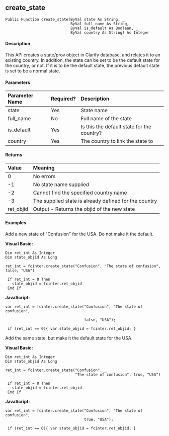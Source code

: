 create_state
------------

```
Public Function create_state(ByVal state As String, _
                             ByVal full_name As String, _
                             ByVal is_default As Boolean, _
                             ByVal country As String) As Integer
```

#### Description

This API creates a state/prov object in Clarify database, and relates it to an existing country. In addition, the state can be set to be the default state for the country, or not. If it is to be the default state, the previous default state is set to be a normal state.

#### Parameters

| Parameter Name | Required? | Description |
|:--- |:--- |:--- |
| state | Yes | State name |
| full_name | No | Full name of the state |
| is_default | Yes | Is this the default state for the country? |
| country | Yes | The country to link the state to |

#### Returns

| Value | Meaning |
|:--- |:--- |
| 0 | No errors |
| -1 | No state name supplied |
| -2 | Cannot find the specified country name |
| -3 | The supplied state is already defined for the country |
| ret_objid | Output - Returns the objid of the new state |

#### Examples

Add a new state of "Confusion" for the USA. Do not make it the default.

**Visual Basic:**
```
Dim ret_int As Integer
Dim state_objid As Long

ret_int = fcinter.create_state("Confusion", "The state of confusion", false, "USA")

 If ret_int = 0 Then
   state_objid = fcinter.ret_objid
 End If
```

**JavaScript:**
```
var ret_int = fcinter.create_state("Confusion", "The state of confusion",

                                   false, "USA");

 if (ret_int == 0){ var state_objid = fcinter.ret_objid; }
```

Add the same state, but make it the default state for the USA.

**Visual Basic:**
```
Dim ret_int As Integer
Dim state_objid As Long

ret_int = fcinter.create_state("Confusion", _
                               "The state of confusion", true, "USA")

 If ret_int = 0 Then
   state_objid = fcinter.ret_objid
 End If
```

**JavaScript:**
```
var ret_int = fcinter.create_state("Confusion", "The state of confusion",
                                   true, "USA");

 if (ret_int == 0){ var state_objid = fcinter.ret_objid; }
```